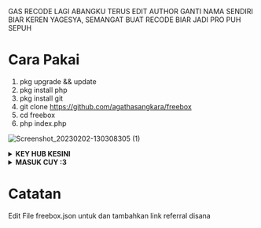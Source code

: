 GAS RECODE LAGI ABANGKU TERUS EDIT AUTHOR GANTI NAMA SENDIRI BIAR KEREN YAGESYA, SEMANGAT BUAT RECODE BIAR JADI PRO PUH SEPUH
 
 
 
 # Cara Pakai

1. pkg upgrade && update
2. pkg install php
3. pkg install git
4. git clone https://github.com/agathasangkara/freebox
5. cd freebox
6. php index.php

![Screenshot_20230202-130308305 (1)](https://user-images.githubusercontent.com/115182304/216245095-43fbdeaa-4e3c-4d0e-b351-bccfbd4539fe.jpg)


</details>
<details>
    <summary><b> KEY HUB KESINI </b></summary><br/>

 <a href="https://www.facebook.com/profile.php?id=100086675272346"> Facebook</a> OR
 <a href="https://t.me/agathasangkara"> Telegram</a>

</p>
</details>

</details>
<details>
    <summary><b> MASUK CUY :3 </b></summary><br/>

 ![7D4CC05F-94A4-4B44-8B52-CB3AF45F64D7](https://user-images.githubusercontent.com/115182304/215414697-e0aa3a50-c662-4a10-ae12-573c45b99203.png)

</p>
</details>


# Catatan

Edit File freebox.json untuk dan tambahkan link referral disana
